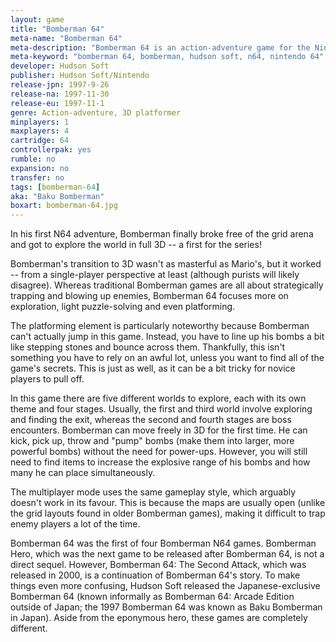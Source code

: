 ```yaml
---
layout: game
title: "Bomberman 64"
meta-name: "Bomberman 64"
meta-description: "Bomberman 64 is an action-adventure game for the Nintendo 64. Developed by Hudson Soft, it is the first 3D game in the Bomberman series."
meta-keyword: "bomberman 64, bomberman, hudson soft, n64, nintendo 64"
developer: Hudson Soft
publisher: Hudson Soft/Nintendo
release-jpn: 1997-9-26
release-na: 1997-11-30
release-eu: 1997-11-1
genre: Action-adventure, 3D platformer
minplayers: 1
maxplayers: 4
cartridge: 64
controllerpak: yes
rumble: no
expansion: no
transfer: no
tags: [bomberman-64]
aka: "Baku Bomberman"
boxart: bomberman-64.jpg
---
```


In his first N64 adventure, Bomberman finally broke free of the grid arena and got to explore the world in full 3D -- a first for the series!

Bomberman's transition to 3D wasn't as masterful as Mario's, but it worked -- from a single-player perspective at least (although purists will likely disagree). Whereas traditional Bomberman games are all about strategically trapping and blowing up enemies, Bomberman 64 focuses more on exploration, light puzzle-solving and even platforming.

The platforming element is particularly noteworthy because Bomberman can't actually jump in this game. Instead, you have to line up his bombs a bit like stepping stones and bounce across them. Thankfully, this isn't something you have to rely on an awful lot, unless you want to find all of the game's secrets. This is just as well, as it can be a bit tricky for novice players to pull off.

In this game there are five different worlds to explore, each with its own theme and four stages. Usually, the first and third world involve exploring and finding the exit, whereas the second and fourth stages are boss encounters. Bomberman can move freely in 3D for the first time. He can kick, pick up, throw and "pump" bombs (make them into larger, more powerful bombs) without the need for power-ups. However, you will still need to find items to increase the explosive range of his bombs and how many he can place simultaneously.

The multiplayer mode uses the same gameplay style, which arguably doesn't work in its favour. This is because the maps are usually open (unlike the grid layouts found in older Bomberman games), making it difficult to trap enemy players a lot of the time.

Bomberman 64 was the first of four Bomberman N64 games. Bomberman Hero, which was the next game to be released after Bomberman 64, is not a direct sequel. However, Bomberman 64: The Second Attack, which was released in 2000, is a continuation of Bomberman 64's story. To make things even more confusing, Hudson Soft released the Japanese-exclusive Bomberman 64 (known informally as Bomberman 64: Arcade Edition outside of Japan; the 1997 Bomberman 64 was known as Baku Bomberman in Japan). Aside from the eponymous hero, these games are completely different.
